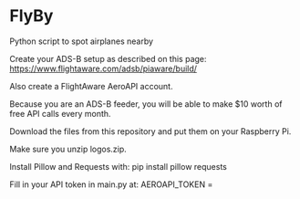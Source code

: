 # FlyBy
Python script to spot airplanes nearby

Create your ADS-B setup as described on this page:
https://www.flightaware.com/adsb/piaware/build/

Also create a FlightAware AeroAPI account.

Because you are an ADS-B feeder, you will be able to make $10 worth of free API calls every month.

Download the files from this repository and put them on your Raspberry Pi.

Make sure you unzip logos.zip.

Install Pillow and Requests with:
pip install pillow requests

Fill in your API token in main.py at:
AEROAPI_TOKEN =

